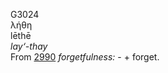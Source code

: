 <body>
  <p>G3024<br>  λήθη  <br> lēthē  <br><i>lay‘-thay </i><br>From <a href="g2990.htm">2990</a>  <i>forgetfulness:</i> - + forget.<br></p>
 </body>